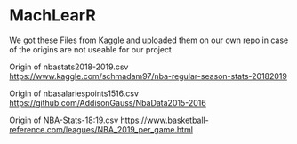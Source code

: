 # MachLearR

We got these Files from Kaggle and uploaded them on our own repo in case of the origins are not useable for our project

Origin of nbastats2018-2019.csv
https://www.kaggle.com/schmadam97/nba-regular-season-stats-20182019

Origin of nbasalariespoints1516.csv
https://github.com/AddisonGauss/NbaData2015-2016

Origin of NBA-Stats-18:19.csv
https://www.basketball-reference.com/leagues/NBA_2019_per_game.html
